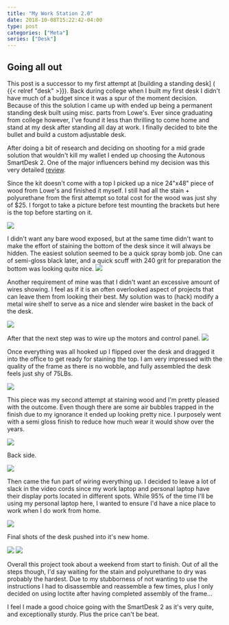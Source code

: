 ```yaml
---
title: "My Work Station 2.0"
date: 2018-10-08T15:22:42-04:00
type: post
categories: ["Meta"]
series: ["Desk"]
---
```


## Going all out

This post is a successor to my first attempt at [building a standing desk] ( {{< relref "desk" >}}). Back during college when I built my first desk I didn't have much of a budget since it was a spur of the moment decision. Because of this the solution I came up with ended up being a permanent standing desk built using misc. parts from Lowe's. Ever since graduating from college however, I've found it less than thrilling to come home and stand at my desk after standing all day at work. I finally decided to bite the bullet and build a custom adjustable desk.

After doing a bit of research and deciding on shooting for a mid grade solution that wouldn't kill my wallet I ended up choosing the Autonous SmartDesk 2. One of the major influencers behind my decision was this very detailed [review](https://www.btod.com/blog/2017/09/08/autonomous-smartdesk-vs-jarvis-desk/).

Since the kit doesn't come with a top I picked up a nice 24"x48" piece of wood from Lowe's and finished it myself. I still had all the stain + polyurethane from the first attempt so total cost for the wood was just shy of \$25. I forgot to take a picture before test mounting the brackets but here is the top before starting on it.

![](images/1.jpg)

I didn't want any bare wood exposed, but at the same time didn't want to make the effort of staining the bottom of the desk since it will always be hidden. The easiest solution seemed to be a quick spray bomb job. One can of semi-gloss black later, and a quick scuff with 240 grit for preparation the bottom was looking quite nice.
![](images/2.jpg)

Another requirement of mine was that I didn't want an excessive amount of wires showing. I feel as if it is an often overlooked aspect of projects that can leave them from looking their best. My solution was to (hack) modify a metal wire shelf to serve as a nice and slender wire basket in the back of the desk.

![](images/3.jpg)

After that the next step was to wire up the motors and control panel.
![](images/4.jpg)

Once everything was all hooked up I flipped over the desk and dragged it into the office to get ready for staining the top. I am very impressed with the quality of the frame as there is no wobble, and fully assembled the desk feels just shy of 75LBs.

![](images/5.jpg)

This piece was my second attempt at staining wood and I'm pretty pleased with the outcome. Even though there are some air bubbles trapped in the finish due to my ignorance it ended up looking pretty nice. I purposely went with a semi gloss finish to reduce how much wear it would show over the years.

![](images/6.jpg)

Back side.

![](images/7.jpg)

Then came the fun part of wiring everything up. I decided to leave a lot of slack in the video cords since my work laptop and personal laptop have their display ports located in different spots. While 95% of the time I'll be using my personal laptop here, I wanted to ensure I'd have a nice place to work when I do work from home.

![](images/8.jpg)

Final shots of the desk pushed into it's new home.

![](images/9.jpg)
![](images/10.jpg)

Overall this project took about a weekend from start to finish. Out of all the steps though, I'd say waiting for the stain and polyurethane to dry was probably the hardest. Due to my stubborness of not wanting to use the instructions I had to disassemble and reassemble a few times, plus I only decided on using loctite after having completed assembly of the frame...

I feel I made a good choice going with the SmartDesk 2 as it's very quite, and exceptionally sturdy. Plus the price can't be beat.
